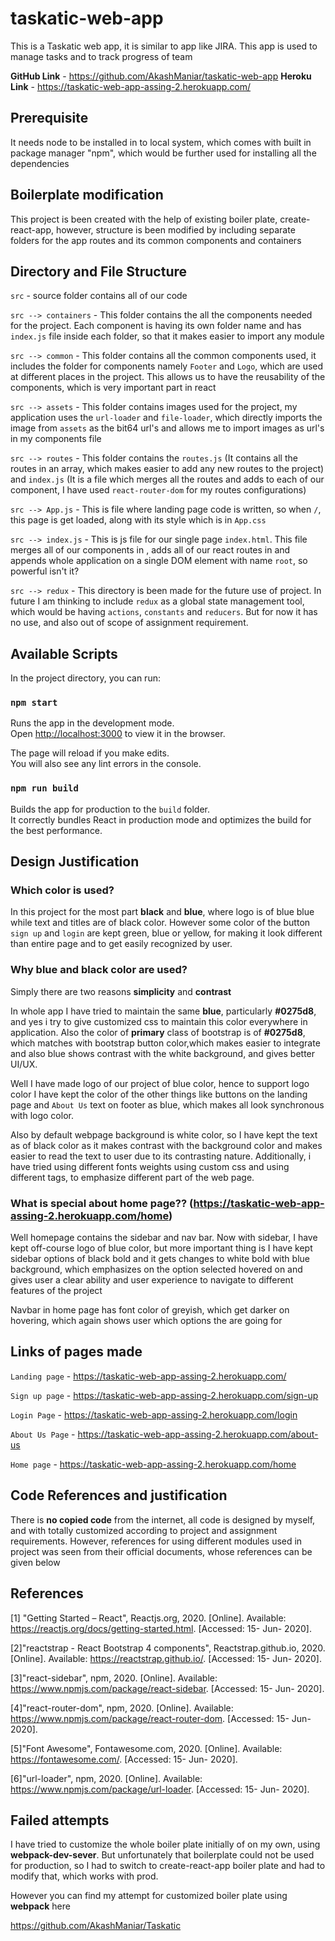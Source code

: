 # taskatic-web-app
This is a Taskatic web app, it is similar to app like JIRA. This app is used to manage tasks and to track progress of team

**GitHub Link** - https://github.com/AkashManiar/taskatic-web-app
**Heroku Link** - https://taskatic-web-app-assing-2.herokuapp.com/

## Prerequisite

It needs node to be installed in to local system, which comes with built in package manager "npm", which would be further used for installing all the dependencies 

## Boilerplate modification

This project is been created with the help of existing boiler plate, create-react-app, however, structure is been modified by including separate folders for the app routes and its common components and containers

## Directory and File Structure

`src` - source folder contains all of our code

`src --> containers` - This folder contains the all the components needed for the project. Each component is having its own folder name and has `index.js` file inside each folder, so that it makes easier to import any module

`src --> common` - This folder contains all the common components used, it includes the folder for components namely `Footer` and `Logo`, which are used at different places in the project. This allows us to have the reusability of the components, which is very important part in react

`src --> assets` -  This folder contains images used for the project, my application uses the `url-loader` and `file-loader`, which directly imports the image from `assets` as the bit64 url's and allows me to import images as url's in my components file

`src --> routes` - This folder contains the `routes.js` (It contains all the routes in an array, which makes easier to add any new routes to the project) and `index.js` (It is a file which merges all the routes and adds <Route> to each of our component, I have used `react-router-dom` for my routes configurations)

`src --> App.js` - This is file where landing page code is written, so when `/`, this page is get loaded, along with its style which is in `App.css`

`src --> index.js` - This is js file for our single page `index.html`. This file merges all of our components in <App>, adds all of our react routes in <ClientRoute> and appends whole application on a single DOM element with name `root`, so powerful isn't it?

`src --> redux` - This directory is been made for the future use of project. In future I am thinking to include `redux` as a global state management tool, which would be having `actions`, `constants` and `reducers`. But for now it has no use, and also out of scope of assignment requirement. 


## Available Scripts

In the project directory, you can run:

### `npm start`

Runs the app in the development mode.<br />
Open [http://localhost:3000](http://localhost:3000) to view it in the browser.

The page will reload if you make edits.<br />
You will also see any lint errors in the console.


### `npm run build`

Builds the app for production to the `build` folder.<br />
It correctly bundles React in production mode and optimizes the build for the best performance.


## Design Justification

### Which color is used?

In this project for the most part **black** and **blue**, where logo is of blue blue while text and titles are of black color. However some color of the button `sign up` and `login` are kept green, blue or yellow, for making it look different than entire page and to get easily recognized by user.

### Why blue and black color are used?

Simply there are two reasons **simplicity** and **contrast** 

In whole app I have tried to maintain the same **blue**, particularly **#0275d8**, and yes i try to give customized css to maintain this color everywhere in application. Also the color of **primary** class of bootstrap is of **#0275d8**, which matches with bootstrap button color,which makes easier to integrate and also blue shows contrast with the white background, and gives better UI/UX.

Well I have made logo of our project of blue color, hence to support logo color I have kept the color of the other things like buttons on the landing page and `About Us` text on footer as blue, which makes all look synchronous with logo color. 

Also by default webpage background is white color, so I have kept the text as of black color as it makes contrast with the background color and makes easier to read the text to user due to its contrasting nature. Additionally, i have tried using different fonts weights using custom css and using different <h> tags, to emphasize different part of the web page. 

### What is special about home page?? (https://taskatic-web-app-assing-2.herokuapp.com/home)

Well homepage contains the sidebar and nav bar. Now with sidebar, I have kept off-course logo of blue color, but more important thing is I have kept sidebar options of black bold and it gets changes to white bold with blue background, which emphasizes on the option selected hovered on and gives user a clear ability and user experience to navigate to different features of the project

Navbar in home page has font color of greyish, which get darker on hovering, which again shows user which options the are going for


## Links of pages made

`Landing page` - https://taskatic-web-app-assing-2.herokuapp.com/

`Sign up page` - https://taskatic-web-app-assing-2.herokuapp.com/sign-up

`Login Page` - https://taskatic-web-app-assing-2.herokuapp.com/login

`About Us Page` - https://taskatic-web-app-assing-2.herokuapp.com/about-us

`Home page` - https://taskatic-web-app-assing-2.herokuapp.com/home


## Code References and justification

There is **no copied code** from the internet, all code is designed by myself, and with totally customized according to project and assignment requirements. However, references for using different modules used in project was seen from their official documents, whose references can be given below

## References

[1] "Getting Started – React", Reactjs.org, 2020. [Online]. Available: https://reactjs.org/docs/getting-started.html. [Accessed: 15- Jun- 2020].

[2]"reactstrap - React Bootstrap 4 components", Reactstrap.github.io, 2020. [Online]. Available: https://reactstrap.github.io/. [Accessed: 15- Jun- 2020].

[3]"react-sidebar", npm, 2020. [Online]. Available: https://www.npmjs.com/package/react-sidebar. [Accessed: 15- Jun- 2020].

[4]"react-router-dom", npm, 2020. [Online]. Available: https://www.npmjs.com/package/react-router-dom. [Accessed: 15- Jun- 2020].

[5]"Font Awesome", Fontawesome.com, 2020. [Online]. Available: https://fontawesome.com/. [Accessed: 15- Jun- 2020].

[6]"url-loader", npm, 2020. [Online]. Available: https://www.npmjs.com/package/url-loader. [Accessed: 15- Jun- 2020].

## Failed attempts

I have tried to customize the whole boiler plate initially of on my own, using **webpack-dev-sever**. But unfortunately that boilerplate could not be used for production, so I had to switch to create-react-app boiler plate and had to modify that, which works with prod. 

However you can find my attempt for customized boiler plate using **webpack** here

https://github.com/AkashManiar/Taskatic 




